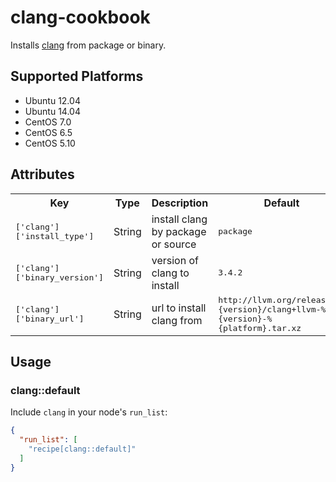 # clang-cookbook
Installs [clang][1] from package or binary.

## Supported Platforms
- Ubuntu 12.04
- Ubuntu 14.04
- CentOS 7.0
- CentOS 6.5
- CentOS 5.10

## Attributes

<table>
  <tr>
    <th>Key</th>
    <th>Type</th>
    <th>Description</th>
    <th>Default</th>
  </tr>
  <tr>
    <td><tt>['clang']['install_type']</tt></td>
    <td>String</td>
    <td>install clang by package or source</td>
    <td><tt>package</tt></td>
  </tr>
  <tr>
    <td><tt>['clang']['binary_version']</tt></td>
    <td>String</td>
    <td>version of clang to install</td>
    <td><tt>3.4.2</tt></td>
  </tr>
  <tr>
    <td><tt>['clang']['binary_url']</tt></td>
    <td>String</td>
    <td>url to install clang from</td>
    <td><tt>http://llvm.org/releases/%{version}/clang+llvm-%{version}-%{platform}.tar.xz</tt></td>
  </tr>
</table>

## Usage

### clang::default

Include `clang` in your node's `run_list`:

```json
{
  "run_list": [
    "recipe[clang::default]"
  ]
}
```

[1]: http://llvm.org/releases
